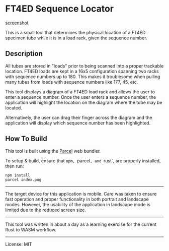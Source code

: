 # FT4ED Sequence Locator

[screenshot](screenshot.jpg)

This is a small tool that determines the physical location of a FT4ED specimen tube while it is in a load rack, given the sequence number.

## Description

All tubes are stored in "loads" prior to being scanned into a proper trackable location.
FT4ED loads are kept in a 16x5 configuration spanning two racks with sequence numbers up to 180.
This makes it troublesome when pulling many tubes from loads with sequence numbers like 177, 45, etc.

This tool displays a diagram of a FT4ED load rack and allows the user to enter a sequence number.
Once the user enters a sequence number, the application will highlight the location on the diagram where the tube may be located.

Alternatively, the user can drag their finger across the diagram and the application will display which sequence number has been highlighted.

## How To Build

This tool is built using the [Parcel](https://parceljs.org/) web bundler.

To setup & build, ensure that `npm, `parcel`, and `rust`, are properly installed, then run:

```
npm install
parcel index.pug
```

---

The target device for this application is mobile.
Care was taken to ensure fast operation and proper functionality in both portrait and landscape modes.
However, the usability of the application in landscape mode is limited due to the reduced screen size.

---

This tool was written in about a day as a learning exercise for the current Rust to WASM workflow.

---

License: MIT
